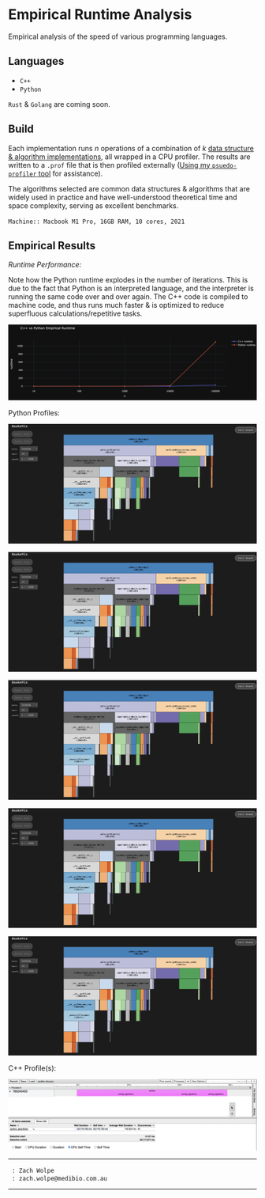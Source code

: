 # Empirical Runtime Analysis

Empirical analysis of the speed of various programming languages.

## Languages

- `C++`
- `Python`

`Rust` & `Golang` are coming soon.

## Build


Each implementation runs $n$ operations of a combination of $k$ [data structure & algorithm implementations](https://github.com/ZachWolpe/Data-Structures-and-Algorithms), all wrapped in a CPU profiler. The results are written to a `.prof` file that is then profiled externally ([Using my `psuedo-profiler` tool](https://github.com/ZachWolpe/Pseudo-Profiler) for assistance).

The algorithms selected are common data structures & algorithms that are widely used in practice and have well-understood theoretical time and space complexity, serving as excellent benchmarks.

`Machine:: Macbook M1 Pro, 16GB RAM, 10 cores, 2021`

## Empirical Results

*_Runtime Performance:_*

Note how the Python runtime explodes in the number of iterations. This is due to the fact that Python is an interpreted language, and the interpreter is running the same code over and over again. The C++ code is compiled to machine code, and thus runs much faster & is optimized to reduce superfluous calculations/repetitive tasks.

![cpyrt](https://github.com/ZachWolpe/empirical-speed-test/blob/main/assets/empirical-performance.png "C++ vs Python Empirical Runtime Performance")



Python Profiles:


![10-ops](https://github.com/ZachWolpe/empirical-speed-test/blob/main/assets/prof-10.png "Python Profiler: 10 operation.")

![100-ops](https://github.com/ZachWolpe/empirical-speed-test/blob/main/assets/prof-10.png "Python Profiler: 100 operation.")

![1000-ops](https://github.com/ZachWolpe/empirical-speed-test/blob/main/assets/prof-10.png "Python Profiler: 1000 operation.")

![10000-ops](https://github.com/ZachWolpe/empirical-speed-test/blob/main/assets/prof-10.png "Python Profiler: 10000 operation.")

![100000-ops](https://github.com/ZachWolpe/empirical-speed-test/blob/main/assets/prof-10.png "Python Profiler: 100000 operation.")


C++ Profile(s):

![cpp-profiler](https://github.com/ZachWolpe/empirical-speed-test/blob/main/assets/cpp-profile.png "C++ Full Runtime Profiler: i:{10,100,1000,10000,100000}")


---
```
 : Zach Wolpe
 : zach.wolpe@medibio.com.au
```
---
